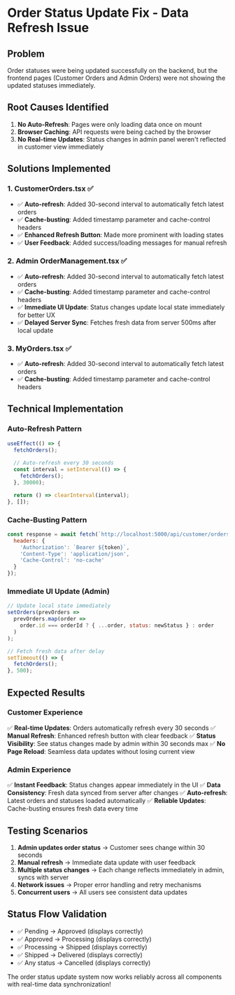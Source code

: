 # Order Status Update Fix - Data Refresh Issue

## Problem
Order statuses were being updated successfully on the backend, but the frontend pages (Customer Orders and Admin Orders) were not showing the updated statuses immediately.

## Root Causes Identified
1. **No Auto-Refresh**: Pages were only loading data once on mount
2. **Browser Caching**: API requests were being cached by the browser
3. **No Real-time Updates**: Status changes in admin panel weren't reflected in customer view immediately

## Solutions Implemented

### 1. CustomerOrders.tsx ✅
- ✅ **Auto-refresh**: Added 30-second interval to automatically fetch latest orders
- ✅ **Cache-busting**: Added timestamp parameter and cache-control headers
- ✅ **Enhanced Refresh Button**: Made more prominent with loading states
- ✅ **User Feedback**: Added success/loading messages for manual refresh

### 2. Admin OrderManagement.tsx ✅
- ✅ **Auto-refresh**: Added 30-second interval to automatically fetch latest orders
- ✅ **Cache-busting**: Added timestamp parameter and cache-control headers
- ✅ **Immediate UI Update**: Status changes update local state immediately for better UX
- ✅ **Delayed Server Sync**: Fetches fresh data from server 500ms after local update

### 3. MyOrders.tsx ✅
- ✅ **Auto-refresh**: Added 30-second interval to automatically fetch latest orders
- ✅ **Cache-busting**: Added timestamp parameter and cache-control headers

## Technical Implementation

### Auto-Refresh Pattern
```javascript
useEffect(() => {
  fetchOrders();
  
  // Auto-refresh every 30 seconds
  const interval = setInterval(() => {
    fetchOrders();
  }, 30000);

  return () => clearInterval(interval);
}, []);
```

### Cache-Busting Pattern
```javascript
const response = await fetch(`http://localhost:5000/api/customer/orders?t=${Date.now()}`, {
  headers: {
    'Authorization': `Bearer ${token}`,
    'Content-Type': 'application/json',
    'Cache-Control': 'no-cache'
  }
});
```

### Immediate UI Update (Admin)
```javascript
// Update local state immediately
setOrders(prevOrders => 
  prevOrders.map(order => 
    order.id === orderId ? { ...order, status: newStatus } : order
  )
);

// Fetch fresh data after delay
setTimeout(() => {
  fetchOrders();
}, 500);
```

## Expected Results

### Customer Experience
✅ **Real-time Updates**: Orders automatically refresh every 30 seconds
✅ **Manual Refresh**: Enhanced refresh button with clear feedback
✅ **Status Visibility**: See status changes made by admin within 30 seconds max
✅ **No Page Reload**: Seamless data updates without losing current view

### Admin Experience
✅ **Instant Feedback**: Status changes appear immediately in the UI
✅ **Data Consistency**: Fresh data synced from server after changes
✅ **Auto-refresh**: Latest orders and statuses loaded automatically
✅ **Reliable Updates**: Cache-busting ensures fresh data every time

## Testing Scenarios

1. **Admin updates order status** → Customer sees change within 30 seconds
2. **Manual refresh** → Immediate data update with user feedback
3. **Multiple status changes** → Each change reflects immediately in admin, syncs with server
4. **Network issues** → Proper error handling and retry mechanisms
5. **Concurrent users** → All users see consistent data updates

## Status Flow Validation
- ✅ Pending → Approved (displays correctly)
- ✅ Approved → Processing (displays correctly)
- ✅ Processing → Shipped (displays correctly)
- ✅ Shipped → Delivered (displays correctly)
- ✅ Any status → Cancelled (displays correctly)

The order status update system now works reliably across all components with real-time data synchronization!

